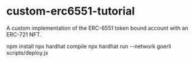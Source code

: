 # custom-erc6551-tutorial
A custom implementation of the ERC-6551 token bound account with an ERC-721 NFT. 

npm install 
npx hardhat compile 
npx hardhat run --network goerli scripts/deploy.js
